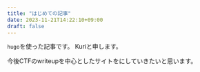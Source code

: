 ```yaml
---
title: "はじめての記事"
date: 2023-11-21T14:22:10+09:00
draft: false
---
```


`hugo`を使った記事です。
Kuriと申します。

今後CTFのwriteupを中心としたサイトをにしていきたいと思います。